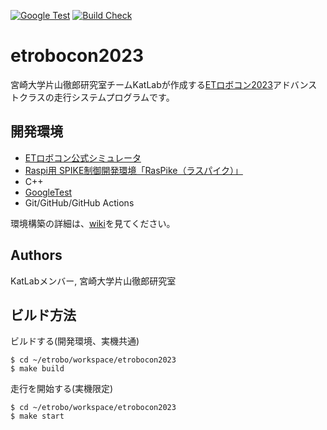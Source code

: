 [![Google Test](https://github.com/KatLab-MiyazakiUniv/etrobocon2023/actions/workflows/google-test.yaml/badge.svg)](https://github.com/KatLab-MiyazakiUniv/etrobocon2023/actions/workflows/google-test.yaml)
[![Build Check](https://github.com/KatLab-MiyazakiUniv/etrobocon2023/actions/workflows/build-check.yaml/badge.svg)](https://github.com/KatLab-MiyazakiUniv/etrobocon2023/actions/workflows/build-check.yaml)

# etrobocon2023
宮崎大学片山徹郎研究室チームKatLabが作成する[ETロボコン2023](https://www.etrobo.jp/)アドバンストクラスの走行システムプログラムです。


## 開発環境
- [ETロボコン公式シミュレータ](https://github.com/ETrobocon/etrobo)
- [Raspi用 SPIKE制御開発環境「RasPike（ラスパイク）」](https://github.com/ETrobocon/RasPike)
- C++
- [GoogleTest](https://github.com/google/googletest)
- Git/GitHub/GitHub Actions

環境構築の詳細は、[wiki](https://github.com/KatLab-MiyazakiUniv/etrobocon2023/wiki)を見てください。

## Authors
KatLabメンバー, 宮崎大学片山徹郎研究室

## ビルド方法

ビルドする(開発環境、実機共通)
```
$ cd ~/etrobo/workspace/etrobocon2023
$ make build
```

走行を開始する(実機限定)
```
$ cd ~/etrobo/workspace/etrobocon2023
$ make start
```